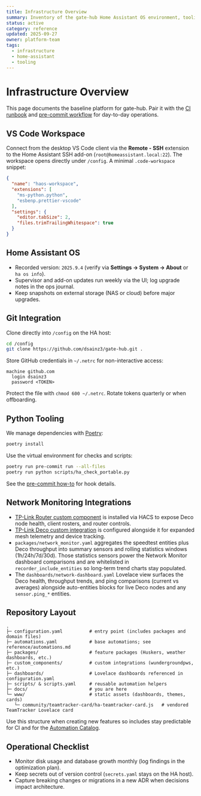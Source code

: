 ```yaml
---
title: Infrastructure Overview
summary: Inventory of the gate-hub Home Assistant OS environment, tooling stack, and repository layout.
status: active
category: reference
updated: 2025-09-27
owner: platform-team
tags:
  - infrastructure
  - home-assistant
  - tooling
---
```


# Infrastructure Overview

This page documents the baseline platform for gate-hub. Pair it with the [CI runbook](../how-to/ci.md) and [pre-commit workflow](../how-to/pre-commit.md) for day-to-day operations.

## VS Code Workspace

Connect from the desktop VS Code client via the **Remote - SSH** extension to the Home Assistant SSH add-on (`root@homeassistant.local:22`). The workspace opens directly under `/config`. A minimal `.code-workspace` snippet:

```json
{
  "name": "haos-workspace",
  "extensions": [
    "ms-python.python",
    "esbenp.prettier-vscode"
  ],
  "settings": {
    "editor.tabSize": 2,
    "files.trimTrailingWhitespace": true
  }
}
```

## Home Assistant OS

- Recorded version: `2025.9.4` (verify via **Settings → System → About** or `ha os info`).
- Supervisor and add-on updates run weekly via the UI; log upgrade notes in the ops journal.
- Keep snapshots on external storage (NAS or cloud) before major upgrades.

## Git Integration

Clone directly into `/config` on the HA host:

```bash
cd /config
git clone https://github.com/dsainz3/gate-hub.git .
```

Store GitHub credentials in `~/.netrc` for non-interactive access:

```text
machine github.com
  login dsainz3
  password <TOKEN>
```

Protect the file with `chmod 600 ~/.netrc`. Rotate tokens quarterly or when offboarding.

## Python Tooling

We manage dependencies with [Poetry](https://python-poetry.org/):

```bash
poetry install
```

Use the virtual environment for checks and scripts:

```bash
poetry run pre-commit run --all-files
poetry run python scripts/ha_check_portable.py
```

See the [pre-commit how-to](../how-to/pre-commit.md) for hook details.


## Network Monitoring Integrations

- [TP-Link Router custom component](https://community.home-assistant.io/t/custom-component-tp-link-router-integration-supports-also-mercusys-router/638647) is installed via HACS to expose Deco node health, client rosters, and router controls.
- [TP-Link Deco custom integration](https://github.com/amosyuen/ha-tplink-deco) is configured alongside it for expanded mesh telemetry and device tracking.
- `packages/network_monitor.yaml` aggregates the speedtest entities plus Deco throughput into summary sensors and rolling statistics windows (1h/24h/7d/30d). Those statistics sensors power the Network Monitor dashboard comparisons and are whitelisted in `recorder_include_entities` so long-term trend charts stay populated.
- The `dashboards/network-dashboard.yaml` Lovelace view surfaces the Deco health, throughput trends, and ping comparisons (current vs averages) alongside auto-entities blocks for live Deco nodes and any `sensor.ping_*` entities.

## Repository Layout

```
.
├─ configuration.yaml          # entry point (includes packages and domain files)
├─ automations.yaml            # base automations; see reference/automations.md
├─ packages/                   # feature packages (Huskers, weather dashboards, etc.)
├─ custom_components/          # custom integrations (wundergroundpws, etc.)
├─ dashboards/                 # Lovelace dashboards referenced in configuration.yaml
├─ scripts/ & scripts.yaml     # reusable automation helpers
├─ docs/                       # you are here
└─ www/                        # static assets (dashboards, themes, cards)
   └─ community/teamtracker-card/ha-teamtracker-card.js   # vendored TeamTracker Lovelace card
```

Use this structure when creating new features so includes stay predictable for CI and for the [Automation Catalog](automations.md).

## Operational Checklist

- Monitor disk usage and database growth monthly (log findings in the optimization plan).
- Keep secrets out of version control (`secrets.yaml` stays on the HA host).
- Capture breaking changes or migrations in a new ADR when decisions impact architecture.
